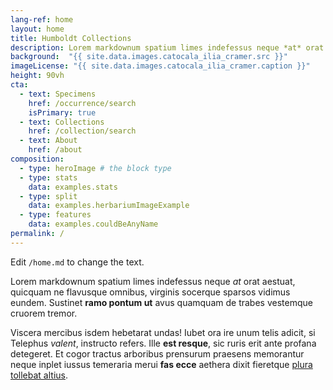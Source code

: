 ```yaml
---
lang-ref: home
layout: home
title: Humboldt Collections
description: Lorem markdownum spatium limes indefessus neque *at* orat aestuat.
background:  "{{ site.data.images.catocala_ilia_cramer.src }}"
imageLicense: "{{ site.data.images.catocala_ilia_cramer.caption }}"
height: 90vh
cta:
  - text: Specimens
    href: /occurrence/search
    isPrimary: true
  - text: Collections
    href: /collection/search
  - text: About
    href: /about
composition:
  - type: heroImage # the block type
  - type: stats
    data: examples.stats
  - type: split
    data: examples.herbariumImageExample
  - type: features
    data: examples.couldBeAnyName
permalink: /
---
```


Edit `/home.md` to change the text.

Lorem markdownum spatium limes indefessus neque *at* orat aestuat, quicquam ne
flavusque omnibus, virginis socerque sparsos vidimus eundem. Sustinet **ramo
pontum ut** avus quamquam de trabes vestemque cruorem tremor.

Viscera mercibus isdem hebetarat undas! Iubet ora ire unum telis adicit, si
Telephus *valent*, instructo refers. Ille **est resque**, sic ruris erit ante
profana detegeret. Et cogor tractus arboribus prensurum praesens memorantur
neque inplet iussus temeraria merui **fas ecce** aethera dixit fieretque [plura
tollebat altius](http://virgineusque.net/est.html).
